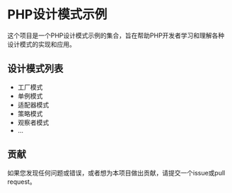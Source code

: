 # PHP设计模式示例

这个项目是一个PHP设计模式示例的集合，旨在帮助PHP开发者学习和理解各种设计模式的实现和应用。

## 设计模式列表

- 工厂模式
- 单例模式
- 适配器模式
- 策略模式
- 观察者模式
- ...

## 贡献

如果您发现任何问题或错误，或者想为本项目做出贡献，请提交一个issue或pull request。